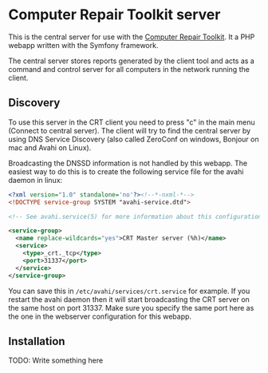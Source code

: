 # Computer Repair Toolkit server

This is the central server for use with the [Computer Repair Toolkit](https://github.com/BrixIT/CRT-Client). It a PHP webapp written with the Symfony framework.

The central server stores reports generated by the client tool and acts as a command and control server for all computers in the network running the client.

## Discovery

To use this server in the CRT client you need to press "c" in the main menu (Connect to central server). The client will try to find the central server
by using DNS Service Discovery (also called ZeroConf on windows, Bonjour on mac and Avahi on Linux).

Broadcasting the DNSSD information is not handled by this webapp. The easiest way to do this is to create the following service file for the avahi daemon in linux:

```xml
<?xml version="1.0" standalone='no'?><!--*-nxml-*-->
<!DOCTYPE service-group SYSTEM "avahi-service.dtd">

<!-- See avahi.service(5) for more information about this configuration file -->

<service-group>
  <name replace-wildcards="yes">CRT Master server (%h)</name>
  <service>
    <type>_crt._tcp</type>
    <port>31337</port>
  </service>
</service-group>
```

You can save this in `/etc/avahi/services/crt.service` for example. If you restart the avahi daemon then it will start broadcasting
the CRT server on the same host on port 31337. Make sure you specify the same port here as the one in the webserver configuration for
this webapp.

## Installation

TODO: Write something here